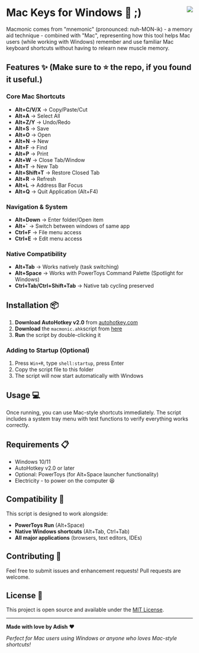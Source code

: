 # Mac Keys for Windows 🍎 ;) <span style="float: right;">![](https://api.visitorbadge.io/api/VisitorHit?user=Adish08&repo=Macmonic&countColor=%23228B22)</span>
Macmonic comes from "mnemonic" (pronounced: nuh-MON-ik) - a memory aid technique - combined with "Mac", representing how this tool helps Mac users (while working with Windows) remember and use familiar Mac keyboard shortcuts without having to relearn new muscle memory.

## Features ✨ (Make sure to ⭐ the repo, if you found it useful.)

### Core Mac Shortcuts
- **Alt+C/V/X** → Copy/Paste/Cut
- **Alt+A** → Select All
- **Alt+Z/Y** → Undo/Redo
- **Alt+S** → Save
- **Alt+O** → Open
- **Alt+N** → New
- **Alt+F** → Find
- **Alt+P** → Print
- **Alt+W** → Close Tab/Window
- **Alt+T** → New Tab
- **Alt+Shift+T** → Restore Closed Tab
- **Alt+R** → Refresh
- **Alt+L** → Address Bar Focus
- **Alt+Q** → Quit Application (Alt+F4)

### Navigation & System
- **Alt+Down** → Enter folder/Open item
- **Alt+`** → Switch between windows of same app
- **Ctrl+F** → File menu access
- **Ctrl+E** → Edit menu access

### Native Compatibility
- **Alt+Tab** → Works natively (task switching)
- **Alt+Space** → Works with PowerToys Command Palette (Spotlight for Windows)
- **Ctrl+Tab/Ctrl+Shift+Tab** → Native tab cycling preserved

## Installation 📦

1. **Download AutoHotkey v2.0** from [autohotkey.com](https://www.autohotkey.com/)
2. **Download** the `macmonic.ahk`script from [here](https://github.com/Adish08/Macmonic/blob/main/macmonic.ahk)
3. **Run** the script by double-clicking it

### Adding to Startup (Optional)
1. Press `Win+R`, type `shell:startup`, press Enter
2. Copy the script file to this folder
3. The script will now start automatically with Windows

## Usage 💻

Once running, you can use Mac-style shortcuts immediately. The script includes a system tray menu with test functions to verify everything works correctly.

## Requirements 📋

- Windows 10/11
- AutoHotkey v2.0 or later
- Optional: PowerToys (for Alt+Space launcher functionality)
- Electricity - to power on the computer 😆

## Compatibility 🔧

This script is designed to work alongside:
- **PowerToys Run** (Alt+Space)
- **Native Windows shortcuts** (Alt+Tab, Ctrl+Tab)
- **All major applications** (browsers, text editors, IDEs)

## Contributing 🤝

Feel free to submit issues and enhancement requests! Pull requests are welcome.

## License 📄

This project is open source and available under the [MIT License](LICENSE).

---

**Made with love by Adish** ❤️

*Perfect for Mac users using Windows or anyone who loves Mac-style shortcuts!* 
